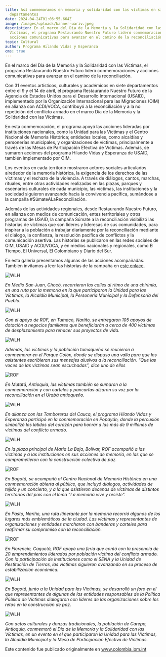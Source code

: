 ```yaml
---
title: Así conmemoramos en memoria y solidaridad con las víctimas en siete
  departamentos
date: 2024-04-24T01:06:55.664Z
image: /images/uploads/banner-uariv.jpeg
description: En el marco del Día de la Memoria y la Solidaridad con las
  Víctimas, el programa Restaurando Nuestro Futuro lideró conmemoraciones y
  acciones comunicativas para avanzar en el camino de la reconciliación.
topic: Cultural
author: Programa Hilando Vidas y Esperanza
cms: true
---
```

En el marco del Día de la Memoria y la Solidaridad con las Víctimas, el programa Restaurando Nuestro Futuro lideró conmemoraciones y acciones comunicativas para avanzar en el camino de la reconciliación. 

Con 31 eventos artísticos, culturales y académicos en siete departamentos entre el 9 y el 14 de abril, el programa Restaurando Nuestro Futuro de la Agencia de Estados Unidos para el Desarrollo Internacional (USAID), implementado por la Organización Internacional para las Migraciones (OIM) en alianza con ACDI/VOCA, contribuyó a la reconciliación y a la no repetición del conflicto armado en el marco Día de la Memoria y la Solidaridad con las Víctimas.

En esta conmemoración, el programa apoyó las acciones lideradas por instituciones nacionales, como la Unidad para las Víctimas y el Centro Nacional de Memoria Histórica; entidades locales, como alcaldías y personerías municipales, y organizaciones de víctimas, principalmente a través de las Mesas de Participación Efectiva de Víctimas. Además, se sumaron acciones del programa Hilando Vidas y Esperanza de USAID, también implementado por OIM.

Los eventos en cada territorio mostraron actores sociales articulados alrededor de la memoria histórica, la exigencia de los derechos de las víctimas y el rechazo de la violencia. A través de diálogos, cantos, marchas, rituales, entre otras actividades realizadas en las plazas, parques y escenarios culturales de cada municipio, las víctimas, las instituciones y la sociedad siguieron avanzando hacia la convivencia pacífica, sumándose a la campaña #SúmateALaReconciliación.  

Además de las actividades regionales, desde Restaurando Nuestro Futuro, en alianza con medios de comunicación, entes territoriales y otros programas de USAID, la campaña Súmate a la reconciliación visibilizó las historias de víctimas que son líderes y lideresas de sus comunidades, para inspirar a la población a trabajar diariamente por la reconciliación mediante el diálogo, la confianza, la resolución pacífica de conflictos y la comunicación asertiva. Las historias se publicaron en las redes sociales de OIM, USAID y ACDI/VOCA, y en medios nacionales y regionales, como El Tiempo, El Universal, El Colombiano y Diario del Sur.  

En esta galería presentamos algunas de las acciones acompañadas. También invitamos a leer las historias de la campaña en [este enlace](https://colombia.iom.int/es/search?type%5B0%5D=stories). 

![WLH](https://colombia.iom.int/sites/g/files/tmzbdl1011/files/images/Notas/conmemoracion-medio-san-juan-9-de-abril-3banner.jpg)

*En Medio San Juan, Chocó, recorrieron las calles al ritmo de una chirimía, en una ruta por la memoria en la que participaron la Unidad para las Víctimas, la Alcaldía Municipal, la Personería Municipal y la Defensoría del Pueblo.* 

![WLH](https://colombia.iom.int/sites/g/files/tmzbdl1011/files/images/Notas/conmemoracion-y-entrega-eeaf-tumaco-9-de-abril-6banner1.jpg)

*Con el apoyo de ROF, en Tumaco, Nariño, se entregaron 105 apoyos de dotación a negocios familiares que beneficiarán a cerca de 400 víctimas de desplazamiento para rehacer sus proyectos de vida.* 

![WLH](https://colombia.iom.int/sites/g/files/tmzbdl1011/files/images/Notas/conmemoracion-y-entrega-eeaf-tumaco-9-de-abril-4banner.jpg)

*Además, las víctimas y la población tumaqueña se reunieron a conmemorar en el Parque Colón, donde se dispuso una valla para que los asistentes escribieran sus mensajes alusivos a la reconciliación. “Que las voces de las víctimas sean escuchadas”, dice uno de ellos*

![ROF](https://colombia.iom.int/sites/g/files/tmzbdl1011/files/images/Notas/conmemoracion-mutata-9-de-abril-2banner1.png)

*En Mutatá, Antioquia, las víctimas también se sumaron a la conmemoración y con carteles y pancartas alzaron su voz por la reconciliación en el Urabá antioqueño.*

![WLH](https://colombia.iom.int/sites/g/files/tmzbdl1011/files/images/Notas/conmemoracion-popayanbanner1.jpg)

*En alianza con las Tamboreras del Cauca, el programa Hilando Vidas y Esperanza participó en la conmemoración en Popayán, donde la percusión simbolizó los latidos del corazón para honrar a las más de 9 millones de víctimas del conflicto armado.* 

![WLH](https://colombia.iom.int/sites/g/files/tmzbdl1011/files/images/Notas/conmemoracion-maria-la-bajabanner2.jpg)

*En la plaza principal de María La Baja, Bolívar, ROF acompañó a las víctimas y a las instituciones en sus acciones de memoria, en las que se comprometieron con la construcción colectiva de paz.* 

![ROF](https://colombia.iom.int/sites/g/files/tmzbdl1011/files/images/Notas/conmemoracion-cnmh-9-de-abril-3banner1.jpg)

*En Bogotá, se acompañó al Centro Nacional de Memoria Histórica en una conmemoración abierta al público, que incluyó diálogos, actividades de tejido y un concierto, y a la que asistieron decenas de víctimas de distintos territorios del país con el lema “La memoria vive y resiste”.* 

![WLH](https://colombia.iom.int/sites/g/files/tmzbdl1011/files/images/Notas/ruta-itinerante-pasto-9-de-abril-2banner.jpg)

*En Pasto, Nariño, una ruta itinerante por la memoria recorrió algunos de los lugares más emblemáticos de la ciudad. Las víctimas y representantes de organizaciones y entidades marcharon con banderas y carteles para reafirmar su compromiso con la reconciliación.* 

![ROF](https://colombia.iom.int/sites/g/files/tmzbdl1011/files/images/Notas/conmemoracion-florencia-9-de-abrilbanner1.jpg)

*En Florencia, Caquetá, ROF apoyó una feria que contó con la presencia de 20 emprendimientos liderados por población víctima del conflicto armado. Con la participación de instituciones como el SENA y la Unidad de Restitución de Tierras, las víctimas siguieron avanzando en su proceso de estabilización económica.* 

![WLH](https://colombia.iom.int/sites/g/files/tmzbdl1011/files/images/Notas/foro-11-de-abril-bogota-uariv-1banner1.jpg)

*En Bogotá, junto a la Unidad para las Víctimas, se desarrolló un foro en el que representantes de algunas de las entidades responsables de la Política Pública de Víctimas dialogaron con líderes de las organizaciones sobre los retos en la construcción de paz.* 

![WLH](https://colombia.iom.int/sites/g/files/tmzbdl1011/files/images/Notas/conmemoracion-carepa-9-de-abril-1banner.jpg)

*Con actos culturales y danzas tradicionales, la población de Carepa, Antioquia, conmemoró el Día de la Memoria y la Solidaridad con las Víctimas, en un evento en el que participaron la Unidad para las Víctimas, la Alcaldía Municipal y la Mesa de Participación Efectiva de Víctimas.*

Este contenido fue publicado originalmente en www.colombia.iom.int